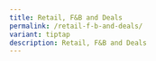 ```yaml
---
title: Retail, F&B and Deals
permalink: /retail-f-b-and-deals/
variant: tiptap
description: Retail, F&B and Deals
---
```

<p></p>